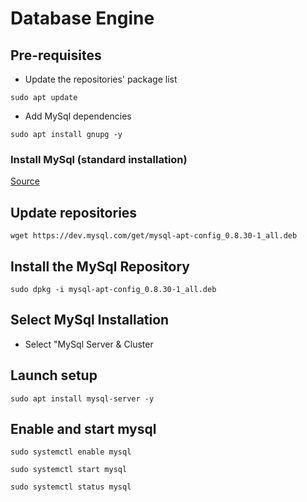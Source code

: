 # Database Engine

## Pre-requisites

* Update the repositories' package list

```
sudo apt update
```

* Add MySql dependencies
  
```
sudo apt install gnupg -y
```
  
### Install MySql (standard installation)

[Source](https://docs.vultr.com/how-to-install-mysql-on-debian-12)
         
## Update repositories
         
```
wget https://dev.mysql.com/get/mysql-apt-config_0.8.30-1_all.deb 
```

## Install the MySql Repository

```
sudo dpkg -i mysql-apt-config_0.8.30-1_all.deb
```

## Select MySql Installation

* Select "MySql Server & Cluster

## Launch setup

```
sudo apt install mysql-server -y
```

## Enable and start mysql

```
sudo systemctl enable mysql
```

```
sudo systemctl start mysql
```

```
sudo systemctl status mysql
```

